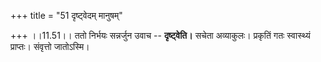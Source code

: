 +++
title = "51 दृष्ट्वेदम् मानुषम्"

+++
।।11.51।। ततो निर्भयः सन्नर्जुन उवाच -- **दृष्ट्वेति।** सचेता अव्याकुलः।
प्रकृतिं गतः स्वास्थ्यं प्राप्तः। संवृत्तो जातोऽस्मि।
